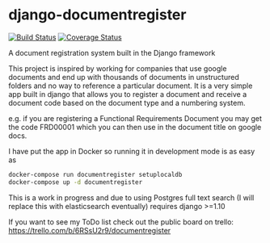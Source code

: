 # django-documentregister
[![Build Status](https://travis-ci.org/nkhumphreys/django-documentregister.svg?branch=master)](https://travis-ci.org/nkhumphreys/django-documentregister)
[![Coverage Status](https://coveralls.io/repos/github/nkhumphreys/django-documentregister/badge.svg?branch=master)](https://coveralls.io/github/nkhumphreys/django-documentregister?branch=master)

A document registration system built in the Django framework

This project is inspired by working for companies that use google documents and end up with thousands of documents in unstructured folders and no way to reference a particular document.  It is a very simple app built in django that allows you to register a document and receive a document code based on the document type and a numbering system.

e.g. if you are registering a Functional Requirements Document you may get the code FRD00001 which you can then use in the document title on google docs.

I have put the app in Docker so running it in development mode is as easy as

```sh
docker-compose run documentregister setuplocaldb
docker-compose up -d documentregister
```

This is a work in progress and due to using Postgres full text search (I will replace this with elasticsearch eventually) requires django >=1.10

If you want to see my ToDo list check out the public board on trello: https://trello.com/b/6RSsU2r9/documentregister
